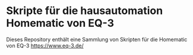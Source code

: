 # Skripte für die hausautomation Homematic von EQ-3
Dieses Repository enthält eine Sammlung von Skripten für die Homematic von EQ-3 https://www.eq-3.de/

 
